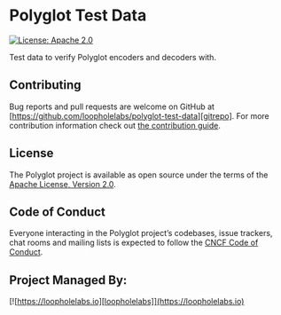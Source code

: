 # Polyglot Test Data

[![License: Apache 2.0](https://img.shields.io/badge/License-Apache%202.0-brightgreen.svg)][license]

Test data to verify Polyglot encoders and decoders with.

## Contributing

Bug reports and pull requests are welcome on GitHub at [https://github.com/loopholelabs/polyglot-test-data][gitrepo]. For more contribution information check out [the contribution guide](./CONTRIBUTING.md).

## License

The Polyglot project is available as open source under the terms of the [Apache License, Version 2.0][license].

## Code of Conduct

Everyone interacting in the Polyglot project’s codebases, issue trackers, chat rooms and mailing lists is expected to follow the [CNCF Code of Conduct](https://github.com/cncf/foundation/blob/master/code-of-conduct.md).

## Project Managed By:

[![https://loopholelabs.io][loopholelabs]](https://loopholelabs.io)

[license]: http://www.apache.org/licenses/LICENSE-2.0
[docs]: https://loopholelabs.github.io/polyglot-test-data
[gitrepo]: https://github.com/loopholelabs/polyglot-test-data
[loopholelabs]: https://cdn.loopholelabs.io/loopholelabs/LoopholeLabsLogo.svg

